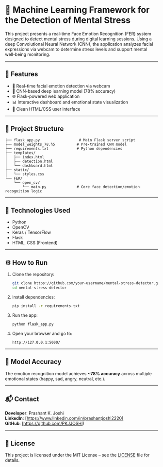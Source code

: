 # 🧠 Machine Learning Framework for the Detection of Mental Stress

This project presents a real-time Face Emotion Recognition (FER) system designed to detect mental stress during digital learning sessions. Using a deep Convolutional Neural Network (CNN), the application analyzes facial expressions via webcam to determine stress levels and support mental well-being monitoring.

---

## 🚀 Features

- 🎥 Real-time facial emotion detection via webcam
- 🧠 CNN-based deep learning model (78% accuracy)
- 🌐 Flask-powered web application
- 📊 Interactive dashboard and emotional state visualization
- 🎨 Clean HTML/CSS user interface

---

## 📁 Project Structure

```
├── flask_app.py                  # Main Flask server script
├── model_weights_78.h5          # Pre-trained CNN model
├── requirements.txt             # Python dependencies
├── templates/
│   ├── index.html
│   ├── detection.html
│   └── dashboard.html
├── static/
│   └── styles.css
└── FER/
    └── open_cv/
        └── main.py              # Core face detection/emotion recognition logic
```

---

## 🧰 Technologies Used

- Python
- OpenCV
- Keras / TensorFlow
- Flask
- HTML, CSS (Frontend)

---

## ⚙️ How to Run

1. Clone the repository:
   ```bash
   git clone https://github.com/your-username/mental-stress-detector.git
   cd mental-stress-detector
   ```

2. Install dependencies:
   ```bash
   pip install -r requirements.txt
   ```

3. Run the app:
   ```bash
   python flask_app.py
   ```

4. Open your browser and go to:
   ```
   http://127.0.0.1:5000/
   ```

---

## 🎯 Model Accuracy

The emotion recognition model achieves **~78% accuracy** across multiple emotional states (happy, sad, angry, neutral, etc.).

---

## 📬 Contact

**Developer**: Prashant K. Joshi  
**LinkedIn**: [https://www.linkedin.com/in/prashantjoshi2220]  
**GitHub**: [https://github.com/PKJJOSHI)

---

## 📌 License

This project is licensed under the MIT License – see the [LICENSE](LICENSE) file for details.
